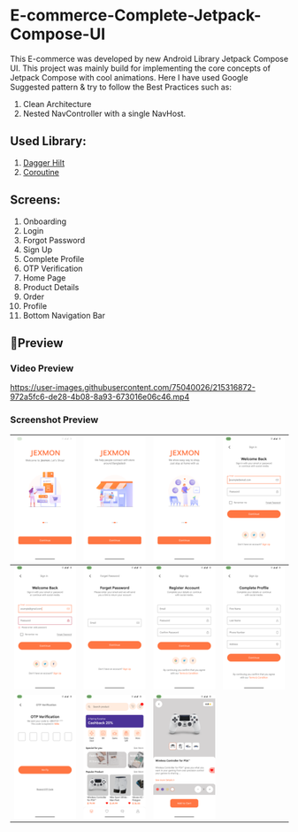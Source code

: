# E-commerce-Complete-Jetpack-Compose-UI
This E-commerce was developed by new Android Library Jetpack Compose UI. This project was mainly build for implementing the core concepts of Jetpack Compose with cool animations. Here I have used Google Suggested pattern & try to follow the Best Practices such as:

1. Clean Architecture
2. Nested NavController with a single NavHost.

## Used Library:
1. [Dagger Hilt](https://github.com/google/dagger)
2. [Coroutine](https://github.com/Kotlin/kotlinx.coroutines)

## Screens:
1. Onboarding
2. Login
3. Forgot Password
4. Sign Up
5. Complete Profile
6. OTP Verification
7. Home Page
8. Product Details
9. Order
10. Profile 
11. Bottom Navigation Bar

## 📸Preview

### Video Preview

https://user-images.githubusercontent.com/75040026/215316872-972a5fc6-de28-4b08-8a93-673016e06c46.mp4

### Screenshot Preview
|![Preview](/preview/1.png)|![Preview](/preview/2.png)|![Preview](/preview/3.png)|![Preview](/preview/4.png)|
|----|----|----|----|
|![Preview](/preview/5.png)|![Preview](/preview/6.png)|![Preview](/preview/7.png)|![Preview](/preview/8.png)|
|![Preview](/preview/9.png)|![Preview](/preview/10.png)|![Preview](/preview/11.png)||![Preview](/preview/12.png)|![Preview](/preview/13.png)|





